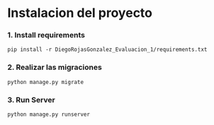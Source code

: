 # Instalacion del proyecto


### 1. Install requirements

```
pip install -r DiegoRojasGonzalez_Evaluacion_1/requirements.txt
```

### 2. Realizar las migraciones

```
python manage.py migrate
```

### 3. Run Server 

```
python manage.py runserver
```